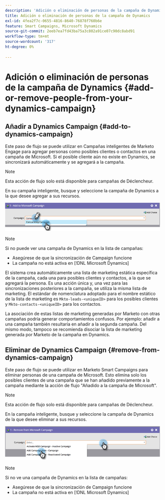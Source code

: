 ```yaml
---
description: 'Adición o eliminación de personas de la campaña de Dynamics: documentos de Marketo, documentación del producto'
title: Adición o eliminación de personas de la campaña de Dynamics
exl-id: 4fea2f7c-0655-4816-8640-76878f760b6e
feature: Smart Campaigns, Microsoft Dynamics
source-git-commit: 2eeb7ea7fd43ba75a3c802a91ce07c90dc8abd91
workflow-type: tm+mt
source-wordcount: '317'
ht-degree: 0%

---
```


# Adición o eliminación de personas de la campaña de Dynamics {#add-or-remove-people-from-your-dynamics-campaign}

## Añadir a Dynamics Campaign {#add-to-dynamics-campaign}

Este paso de flujo se puede utilizar en Campañas inteligentes de Marketo Engage para agregar personas como posibles clientes o contactos en una campaña de Microsoft. Si el posible cliente aún no existe en Dynamics, se sincronizará automáticamente y se agregará a la campaña.

>[!NOTE]
>
>Esta acción de flujo solo está disponible para campañas de Déclencheur.

En su campaña inteligente, busque y seleccione la campaña de Dynamics a la que desee agregar a sus recursos.

![](assets/add-or-remove-people-from-your-dynamics-campaign-1.png)

>[!NOTE]
>
>Si no puede ver una campaña de Dynamics en la lista de campañas:
>
>* Asegúrese de que la sincronización de Campaign funcione
>* La campaña no está activa en [!DNL Microsoft Dynamics]

El sistema crea automáticamente una lista de marketing estática específica de la campaña, cada una para posibles clientes y contactos, a la que se agregará la persona. Es una acción única y, una vez para las sincronizaciones posteriores a la campaña, se utiliza la misma lista de marketing. El estándar de nomenclatura adoptado para el nombre estático de la lista de marketing es `Mkto-leads-<uniqueID>` para los posibles clientes y `Mkto-contacts-<uniqueID>` para los contactos.

La asociación de estas listas de marketing generadas por Marketo con otras campañas podría generar comportamientos confusos. Por ejemplo: añadir a una campaña también resultaría en añadir a la segunda campaña. Del mismo modo, tampoco se recomienda disociar la lista de marketing generada por Marketo de la campaña en Dynamics.

## Eliminar de Dynamics Campaign {#remove-from-dynamics-campaign}

Este paso de flujo se puede utilizar en Marketo Smart Campaigns para eliminar personas de una campaña de Microsoft. Esto elimina solo los posibles clientes de una campaña que se han añadido previamente a la campaña mediante la acción de flujo &quot;Añadido a la campaña de Microsoft&quot;.

>[!NOTE]
>
>Esta acción de flujo solo está disponible para campañas de Déclencheur.

En la campaña inteligente, busque y seleccione la campaña de Dynamics de la que desee eliminar a sus recursos.

![](assets/add-or-remove-people-from-your-dynamics-campaign-2.png)

>[!NOTE]
>
>Si no ve una campaña de Dynamics en la lista de campañas:
>
>* Asegúrese de que la sincronización de Campaign funcione
>* La campaña no está activa en [!DNL Microsoft Dynamics]
